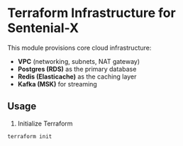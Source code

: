 # Terraform Infrastructure for Sentenial-X

This module provisions core cloud infrastructure:
- **VPC** (networking, subnets, NAT gateway)
- **Postgres (RDS)** as the primary database
- **Redis (Elasticache)** as the caching layer
- **Kafka (MSK)** for streaming

## Usage

1. Initialize Terraform
```bash
terraform init
